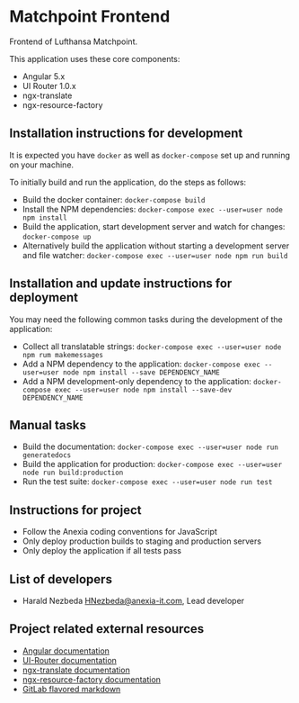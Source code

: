# Matchpoint Frontend

Frontend of Lufthansa Matchpoint.

This application uses these core components:
* Angular 5.x
* UI Router 1.0.x
* ngx-translate
* ngx-resource-factory

## Installation instructions for development

It is expected you have `docker` as well as `docker-compose` set up and running on your machine.

To initially build and run the application, do the steps as follows:
* Build the docker container: `docker-compose build`
* Install the NPM dependencies: `docker-compose exec --user=user node npm install`
* Build the application, start development server and watch for changes: `docker-compose up`
* Alternatively build the application without starting a development server and file watcher: `docker-compose exec --user=user node npm run build`

## Installation and update instructions for deployment

You may need the following common tasks during the development of the application:
* Collect all translatable strings: `docker-compose exec --user=user node npm rum makemessages`
* Add a NPM dependency to the application: `docker-compose exec --user=user node npm install --save DEPENDENCY_NAME`
* Add a NPM development-only dependency to the application: `docker-compose exec --user=user node npm install --save-dev DEPENDENCY_NAME`

## Manual tasks

* Build the documentation: `docker-compose exec --user=user node run generatedocs`
* Build the application for production: `docker-compose exec --user=user node run build:production`
* Run the test suite: `docker-compose exec --user=user node run test`

## Instructions for project

* Follow the Anexia coding conventions for JavaScript
* Only deploy production builds to staging and production servers
* Only deploy the application if all tests pass

## List of developers

* Harald Nezbeda <HNezbeda@anexia-it.com>, Lead developer

## Project related external resources

* [Angular documentation](https://angular.io/docs)
* [UI-Router documentation](https://ui-router.github.io/ng2/)
* [ngx-translate documentation](https://github.com/ngx-translate/core)
* [ngx-resource-factory documentation](https://github.com/beachmachine/ngx-resource-factory)
* [GitLab flavored markdown](https://docs.gitlab.com/ee/user/markdown.html)